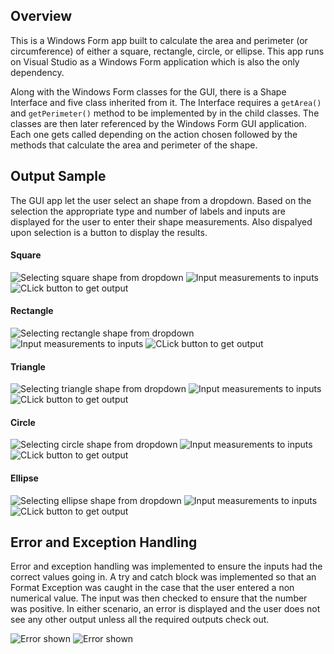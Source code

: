 ## Overview
This is a Windows Form app built to calculate the area and perimeter (or circumference) of either a square, rectangle, circle, or ellipse. This app runs on Visual Studio as a Windows Form application which is also the only dependency.

Along with the Windows Form classes for the GUI, there is a Shape Interface and five class inherited from it. The Interface requires a `getArea()` and `getPerimeter()` method to be implemented by in the child classes. The classes are then later referenced by the Windows Form GUI application. Each one gets called depending on the action chosen followed by the methods that calculate the area and perimeter of the shape.



## Output Sample
The GUI app let the user select an shape from a dropdown. Based on the selection the appropriate type and number of labels and inputs are displayed for the user to enter their shape measurements. Also dispalyed upon selection is a button to display the results.
#### Square
![Selecting square shape from dropdown](https://github.com/gastelumdev/CMPS378/blob/main/Assignment4/images/square1.png)
![Input measurements to inputs](https://github.com/gastelumdev/CMPS378/blob/main/Assignment4/images/square2.png)
![CLick button to get output](https://github.com/gastelumdev/CMPS378/blob/main/Assignment4/images/square3.png)
#### Rectangle
![Selecting rectangle shape from dropdown](https://github.com/gastelumdev/CMPS378/blob/main/Assignment4/images/rectangle1.png)
![Input measurements to inputs](https://github.com/gastelumdev/CMPS378/blob/main/Assignment4/images/rectangle2.png)
![CLick button to get output](https://github.com/gastelumdev/CMPS378/blob/main/Assignment4/images/rectangle3.png)
#### Triangle
![Selecting triangle shape from dropdown](https://github.com/gastelumdev/CMPS378/blob/main/Assignment4/images/triangle1.png)
![Input measurements to inputs](https://github.com/gastelumdev/CMPS378/blob/main/Assignment4/images/triangle2.png)
![CLick button to get output](https://github.com/gastelumdev/CMPS378/blob/main/Assignment4/images/triangle3.png)
#### Circle
![Selecting circle shape from dropdown](https://github.com/gastelumdev/CMPS378/blob/main/Assignment4/images/circle1.png)
![Input measurements to inputs](https://github.com/gastelumdev/CMPS378/blob/main/Assignment4/images/circle2.png)
![CLick button to get output](https://github.com/gastelumdev/CMPS378/blob/main/Assignment4/images/circle3.png)
#### Ellipse
![Selecting ellipse shape from dropdown](https://github.com/gastelumdev/CMPS378/blob/main/Assignment4/images/ellipse1.png)
![Input measurements to inputs](https://github.com/gastelumdev/CMPS378/blob/main/Assignment4/images/ellipse2.png)
![CLick button to get output](https://github.com/gastelumdev/CMPS378/blob/main/Assignment4/images/ellipse3.png)

## Error and Exception Handling
Error and exception handling was implemented to ensure the inputs had the correct values going in. A try and catch block was implemented so that an Format Exception was caught in the case that the user entered a non numerical value. The input was then checked to ensure that the number was positive. In either scenario, an error is displayed and the user does not see any other output unless all the required outputs check out.

![Error shown](https://github.com/gastelumdev/CMPS378/blob/main/Assignment4/images/exceptionHandling.png)
![Error shown](https://github.com/gastelumdev/CMPS378/blob/main/Assignment4/images/errorHandling.png)
